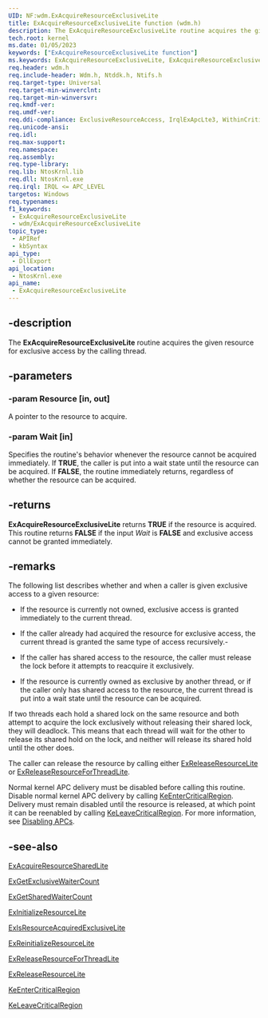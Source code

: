 ```yaml
---
UID: NF:wdm.ExAcquireResourceExclusiveLite
title: ExAcquireResourceExclusiveLite function (wdm.h)
description: The ExAcquireResourceExclusiveLite routine acquires the given resource for exclusive access by the calling thread.
tech.root: kernel
ms.date: 01/05/2023
keywords: ["ExAcquireResourceExclusiveLite function"]
ms.keywords: ExAcquireResourceExclusiveLite, ExAcquireResourceExclusiveLite routine [Kernel-Mode Driver Architecture], k102_894dbc3c-af92-4916-8205-539062946dbe.xml, kernel.exacquireresourceexclusivelite, wdm/ExAcquireResourceExclusiveLite
req.header: wdm.h
req.include-header: Wdm.h, Ntddk.h, Ntifs.h
req.target-type: Universal
req.target-min-winverclnt:
req.target-min-winversvr: 
req.kmdf-ver: 
req.umdf-ver: 
req.ddi-compliance: ExclusiveResourceAccess, IrqlExApcLte3, WithinCriticalRegion, HwStorPortProhibitedDDIs, WithinCriticalRegion(storport)
req.unicode-ansi: 
req.idl: 
req.max-support: 
req.namespace: 
req.assembly: 
req.type-library: 
req.lib: NtosKrnl.lib
req.dll: NtosKrnl.exe
req.irql: IRQL <= APC_LEVEL
targetos: Windows
req.typenames: 
f1_keywords:
 - ExAcquireResourceExclusiveLite
 - wdm/ExAcquireResourceExclusiveLite
topic_type:
 - APIRef
 - kbSyntax
api_type:
 - DllExport
api_location:
 - NtosKrnl.exe
api_name:
 - ExAcquireResourceExclusiveLite
---
```


## -description

The **ExAcquireResourceExclusiveLite** routine acquires the given resource for exclusive access by the calling thread.

## -parameters

### -param Resource [in, out]

A pointer to the resource to acquire.

### -param Wait [in]

Specifies the routine's behavior whenever the resource cannot be acquired immediately. If **TRUE**, the caller is put into a wait state until the resource can be acquired. If **FALSE**, the routine immediately returns, regardless of whether the resource can be acquired.

## -returns

**ExAcquireResourceExclusiveLite** returns **TRUE** if the resource is acquired. This routine returns **FALSE** if the input *Wait* is **FALSE** and exclusive access cannot be granted immediately.

## -remarks

The following list describes whether and when a caller is given exclusive access to a given resource:

- If the resource is currently not owned, exclusive access is granted immediately to the current thread.

- If the caller already had acquired the resource for exclusive access, the current thread is granted the same type of access recursively.-

- If the caller has shared access to the resource, the caller must release the lock before it attempts to reacquire it exclusively.

- If the resource is currently owned as exclusive by another thread, or if the caller only has shared access to the resource, the current thread is put into a wait state until the resource can be acquired.

If two threads each hold a shared lock on the same resource and both attempt to acquire the lock exclusively without releasing their shared lock, they will deadlock. This means that each thread will wait for the other to release its shared hold on the lock, and neither will release its shared hold until the other does.

The caller can release the resource by calling either [ExReleaseResourceLite](nf-wdm-exreleaseresourcelite.md) or [ExReleaseResourceForThreadLite](nf-wdm-exreleaseresourceforthreadlite.md).

Normal kernel APC delivery must be disabled before calling this routine. Disable normal kernel APC delivery by calling [KeEnterCriticalRegion](../ntddk/nf-ntddk-keentercriticalregion.md). Delivery must remain disabled until the resource is released, at which point it can be reenabled by calling [KeLeaveCriticalRegion](../ntddk/nf-ntddk-keleavecriticalregion.md). For more information, see [Disabling APCs](/windows-hardware/drivers/kernel/disabling-apcs).

## -see-also

[ExAcquireResourceSharedLite](nf-wdm-exacquireresourcesharedlite.md)

[ExGetExclusiveWaiterCount](nf-wdm-exgetexclusivewaitercount.md)

[ExGetSharedWaiterCount](nf-wdm-exgetsharedwaitercount.md)

[ExInitializeResourceLite](nf-wdm-exinitializeresourcelite.md)

[ExIsResourceAcquiredExclusiveLite](nf-wdm-exisresourceacquiredexclusivelite.md)

[ExReinitializeResourceLite](nf-wdm-exreinitializeresourcelite.md)

[ExReleaseResourceForThreadLite](nf-wdm-exreleaseresourceforthreadlite.md)

[ExReleaseResourceLite](nf-wdm-exreleaseresourcelite.md)

[KeEnterCriticalRegion](../ntddk/nf-ntddk-keentercriticalregion.md)

[KeLeaveCriticalRegion](../ntddk/nf-ntddk-keleavecriticalregion.md)
